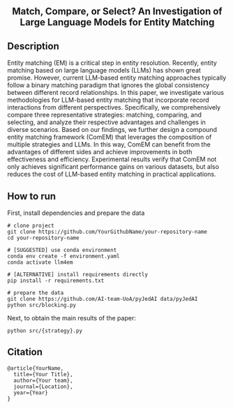 <div align="center">

<h2 id="llm4em">Match, Compare, or Select? An Investigation of Large Language Models for Entity Matching</h2>

</div>

## Description
Entity matching (EM) is a critical step in entity resolution. Recently, entity matching based on large language models (LLMs) has shown great promise. However, current LLM-based entity matching approaches typically follow a binary matching paradigm that ignores the global consistency between different record relationships. In this paper, we investigate various methodologies for LLM-based entity matching that incorporate record interactions from different perspectives. Specifically, we comprehensively compare three representative strategies: matching, comparing, and selecting, and analyze their respective advantages and challenges in diverse scenarios. Based on our findings, we further design a compound entity matching framework (ComEM) that leverages the composition of multiple strategies and LLMs. In this way, ComEM can benefit from the advantages of different sides and achieve improvements in both effectiveness and efficiency. Experimental results verify that ComEM not only achieves significant performance gains on various datasets, but also reduces the cost of LLM-based entity matching in practical applications.

## How to run
First, install dependencies and prepare the data
```console
# clone project
git clone https://github.com/YourGithubName/your-repository-name
cd your-repository-name

# [SUGGESTED] use conda environment
conda env create -f environment.yaml
conda activate llm4em

# [ALTERNATIVE] install requirements directly
pip install -r requirements.txt

# prepare the data
git clone https://github.com/AI-team-UoA/pyJedAI data/pyJedAI
python src/blocking.py
```

Next, to obtain the main results of the paper:
```console
python src/{strategy}.py
```

## Citation
```
@article{YourName,
  title={Your Title},
  author={Your team},
  journal={Location},
  year={Year}
}
```
